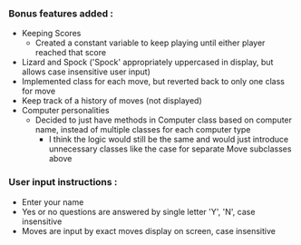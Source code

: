 ### Bonus features added :
- Keeping Scores
  - Created a constant variable to keep playing until either player reached that score
- Lizard and Spock ('Spock' appropriately uppercased in display, but allows case insensitive user input)
- Implemented class for each move, but reverted back to only one class for move
- Keep track of a history of moves (not displayed)
- Computer personalities
  - Decided to just have methods in Computer class based on computer name, instead of multiple classes for each computer type
    - I think the logic would still be the same and would just introduce unnecessary classes like the case for separate Move subclasses above

### User input instructions :
- Enter your name
- Yes or no questions are answered by single letter 'Y', 'N', case insensitive
- Moves are input by exact moves display on screen, case insensitive